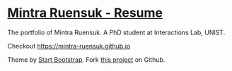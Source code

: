 # [Mintra Ruensuk - Resume](https://mintra-ruensuk.github.io/mintra-profile/)
The portfolio of Mintra Ruensuk. A PhD student at Interactions Lab, UNIST. 

Checkout https://mintra-ruensuk.github.io

Theme by [Start Bootstrap](http://startbootstrap.com/). Fork [this project](https://startbootstrap.com/template-overviews/resume/) on Github. 

